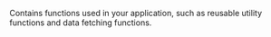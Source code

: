 Contains functions used in your application, such as reusable utility functions and data fetching functions.
